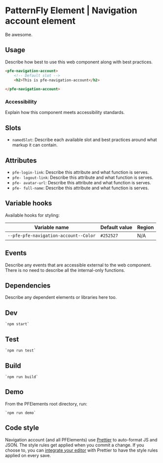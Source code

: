 # PatternFly Element | Navigation account element
Be awesome.

## Usage
Describe how best to use this web component along with best practices.

```html
<pfe-navigation-account>
    <!-- Default slot -->
    <h2>This is pfe-navigation-account</h2>
    
</pfe-navigation-account>
```

### Accessibility
Explain how this component meets accessibility standards.

## Slots

- `namedSlot`: Describe each available slot and best practices around what markup it can contain.

## Attributes

- `pfe-login-link`: Describe this attribute and what function is serves.
- `pfe- logout-link`: Describe this attribute and what function is serves.
- `pfe- avatar-url`: Describe this attribute and what function is serves.
- `pfe- full-name`: Describe this attribute and what function is serves.

## Variable hooks

Available hooks for styling:

| Variable name | Default value | Region |
| --- | --- | --- |
| `--pfe-pfe-navigation-account--Color` | `#252527` | N/A |

## Events
Describe any events that are accessible external to the web component. There is no need to describe all the internal-only functions.


## Dependencies
Describe any dependent elements or libraries here too.

## Dev

    `npm start`

## Test

    `npm run test`

## Build

    `npm run build`

## Demo

From the PFElements root directory, run:

    `npm run demo`

## Code style

Navigation account (and all PFElements) use [Prettier][prettier] to auto-format JS and JSON. The style rules get applied when you commit a change. If you choose to, you can [integrate your editor][prettier-ed] with Prettier to have the style rules applied on every save.

[prettier]: https://github.com/prettier/prettier/
[prettier-ed]: https://prettier.io/docs/en/editors.html
[web-component-tester]: https://github.com/Polymer/web-component-tester
